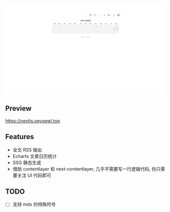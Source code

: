 ![next-mdx](./public/next-mdx.png)

## Preview

https://nextjs.oeyoewl.top

## Features

- 全文 RSS 输出
- Echarts 文章日历统计
- SSG 静态生成
- 借助 contentlayer 和 next-contentlayer, 几乎不需要写一行逻辑代码, 你只需要关注 UI 代码即可

## TODO

- [ ] 支持 mdx 的特殊符号
